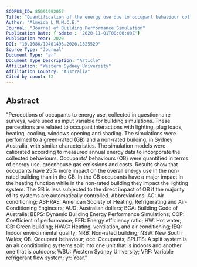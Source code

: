 ```yaml
---
SCOPUS_ID: 85091992057
Title: "Quantification of the energy use due to occupant behaviour collected in surveys: a case study of a green and non-green building"
Author: "Almeida L.M.M.C.E."
Journal: "Journal of Building Performance Simulation"
Publication Date: {'$date': '2020-11-01T00:00:00Z'}
Publication Year: 2020
DOI: "10.1080/19401493.2020.1825529"
Source Type: "Journal"
Document Type: "ar"
Document Type Description: "Article"
Affiliation: "Western Sydney University"
Affiliation Country: "Australia"
Cited by count: 12
---
```


## Abstract
"Perceptions of occupants to energy use, collected in questionnaire surveys, were used as input variable for building simulations. These perceptions are related to occupant interactions with lighting, plug loads, heating, cooling, windows opening and shading. The simulations were performed to a green-rated (GB) and a non-rated building, in Sydney Australia, with similar characteristics. The simulation models were calibrated according to measured annual energy data to incorporate the collected behaviours. Occupants' behaviours (OB) were quantified in terms of energy use, greenhouse gas emissions and costs. Results show that occupants have 25% more impact on the overall energy use in the non-rated building than in the GB. In the GB occupants have a major impact in the heating function while in the non-rated building they impact the lighting system. The GB is less subjected to the direct impact of OB if the majority of its systems are automatically controlled. Abbreviations: AC: Air conditioning; ASHRAE: American Society of Heating, Refrigerating and Air-Conditioning Engineers; AUD: Australian dollars; BCA: Building Code of Australia; BEPS: Dynamic Building Energy Performance Simulations; COP: Coefficient of performance; EER: Energy efficiency ratio; HW: Hot water; GB: Green building; HVAC: Heating, ventilation, and air conditioning; IEQ: Indoor environmental quality; NRB: Non-rated building; NSW: New South Wales; OB: Occupant behaviour; occ: Occupants; SPLITS: A split system is an air conditioning systems split into one unit that is indoors and another one that is outdoors; WSU: Western Sydney University; VRF: Variable refrigerant flow system; yr: Year."
